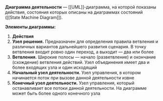 **Диаграмма деятельности** — [[UML]]-диаграмма, на которой показаны действия, состояния которых описаны на диаграммах состояний ([[State Machine Diagram]]).

**Элементы диаграммы:**
1) **Действия** 
2) **Узел решения.** Предназначен для определения правила ветвления и различных вариантов дальнейшего развития сценария. В точку ветвления входит ровно один переход, а выходит — два или более
3) **Ветвления.** Широкие полосы — начало (разветвление) и окончание (схождение) ветвления действий. Узел объединения имеет два и более входящих узла и один исходящий
4) **Начальный узел деятельности.** Узел управления, в котором начинается поток при вызове данной деятельности извне
5) **Конечный узел деятельности.** Узел управления, который останавливает все потоки данной деятельности. На диаграмме может быть более одного конечного узла